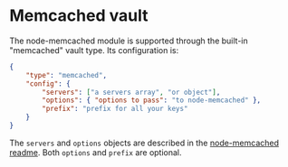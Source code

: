 # Memcached vault

The node-memcached module is supported through the built-in "memcached" vault type. Its
configuration is:
```json
{
	"type": "memcached",
	"config": {
		"servers": ["a servers array", "or object"],
		"options": { "options to pass": "to node-memcached" },
		"prefix": "prefix for all your keys"
	}
}
```

The `servers` and `options` objects are described in the
[node-memcached readme](https://npmjs.org/package/memcached). Both `options` and `prefix` are
optional.
